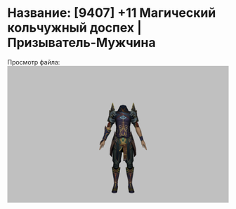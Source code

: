 # Название: [9407] +11 Магический кольчужный доспех | Призыватель-Мужчина

Просмотр файла:
![p080005.png](p080005.png)